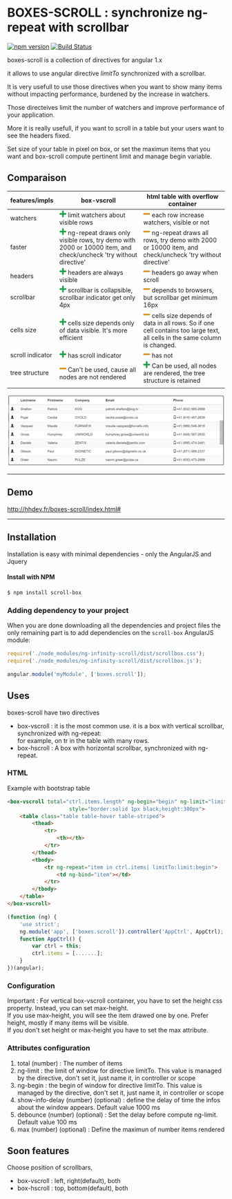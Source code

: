 # BOXES-SCROLL : synchronize ng-repeat with scrollbar

[![npm version](https://badge.fury.io/js/boxes-scroll.svg)](https://www.npmjs.com/package/boxes-scroll)
[![Build Status](https://travis-ci.org/hhdevelopment/boxes-scroll.svg?branch=master)](https://travis-ci.org/hhdevelopment/boxes-scroll)

boxes-scroll is a collection of directives for angular 1.x

it allows to use angular directive *limitTo* synchronized with a scrollbar.

It is very usefull to use those directives when you want to show many items without impacting performance, burdened by the increase in watchers.

Those directeives limit the number of watchers and improve performance of your application.

More it is really usefull, if you want to scroll in a table but your users want to see the headers fixed.

Set size of your table in pixel on box, or set the maximun items that you want and box-scroll compute pertinent limit and manage begin variable.

## Comparaison

| features/impls    	| box-vscroll                                                                                                                   	| html table with overflow container                                                                                                         	|   
|------------------	|-------------------------------------------------------------------------------------------------------------------------------	|--------------------------------------------------------------------------------------------------------------------------------------------	|   
| watchers         	| ![+][positive] limit watchers about visible rows                                                                              	| ![-][negative] each row increase watchers, visible or not                                                                                  	|   
| faster           	| ![+][positive] ng-repeat draws only visible rows, try demo with 2000 or 10000 item, and check/uncheck 'try without directive' 	| ![-][negative] ng-repeat draws all rows, try demo with 2000 or 10000 item, and check/uncheck 'try without directive'                       	|   
| headers          	| ![+][positive] headers are always visible                                                                                     	| ![-][negative] headers go away when scroll                                                                                                 	|   
| scrollbar        	| ![+][positive] scrollbar is collapsible, scrollbar indicator get only 4px                                                     	| ![-][negative] depends to browsers, but scrollbar get minimum 16px                                                                         	|   
| cells size       	| ![+][positive] cells size depends only of data visible. It's more efficient                                                   	| ![-][negative] cells size depends of data in all rows.    So if one cell contains too large text, all cells in the same column is changed. 	|   
| scroll indicator 	| ![+][positive] has scroll indicator                                                                                           	| ![-][negative] has not                                                                                                                     	|   
| tree structure   	| ![-][negative] Can't be used, cause all nodes are not rendered                                                                	| ![+][positive] Can be used, all nodes are rendered, the tree structure is retained                                                         	|   
|                  	|                                                                                                                               	|                                                                                                                                            	|   

[positive]: data:image/png;base64,iVBORw0KGgoAAAANSUhEUgAAABAAAAAQCAYAAAAf8/9hAAAABHNCSVQICAgIfAhkiAAAAAlwSFlzAAAFoAAABaABCY1W7wAAABl0RVh0U29mdHdhcmUAd3d3Lmlua3NjYXBlLm9yZ5vuPBoAAAC2SURBVDiNxZHNCcJAEIW/CblLDoqCuWgpXrUDEdJB0ogpISB2oFdLMeAP+HOzgR0vCYYlizEgeafZncc3s/sEhybb+UyMZADqaZQv94c6n+cCiJEUCIFQjKxdPicA6FfqQRtAI3UPkOK3U2Bs9XqVAQZ4Wf0rEPtFVGGDTQPrLgAyD9Cf9/5IfSACysyr+vaECyqxuNDTzeIGDIvj/bjajep83cf4V8CzLAQebQAJcAZOqpK4TG/43SdNkesUqwAAAABJRU5ErkJggg== "Positive point"
[negative]: data:image/png;base64,iVBORw0KGgoAAAANSUhEUgAAABAAAAAQCAYAAAAf8/9hAAAABHNCSVQICAgIfAhkiAAAAAlwSFlzAAAFoAAABaABCY1W7wAAABl0RVh0U29mdHdhcmUAd3d3Lmlua3NjYXBlLm9yZ5vuPBoAAABXSURBVDiN7Y6hEYAwEAT3QxrAQwNpg0roIJ3E4FMZCtoIh8X+wAwm6/f2oPM/tm9p0XAVxOQzOUE5KrSKbHanxQhWA5jc8mMmYlqRFcD74kDKL+Kdz7gBi8QVrxyJK7sAAAAASUVORK5CYII= "Negative point"

![Screenshot1](screenshot1.png)

---

## Demo

http://hhdev.fr/boxes-scroll/index.html#

---

## Installation

Installation is easy with minimal dependencies - only the AngularJS and Jquery

#### Install with NPM

```sh
$ npm install scroll-box
```

### Adding dependency to your project

When you are done downloading all the dependencies and project files the only remaining part is to add dependencies on the `scroll-box` AngularJS module:

```js
require('./node_modules/ng-infinity-scroll/dist/scrollbox.css');
require('./node_modules/ng-infinity-scroll/dist/scrollbox.js');
```

```js
angular.module('myModule', ['boxes.scroll']);
```

## Uses

boxes-scroll have two directives

- box-vscroll : it is the most common use. it is a box with vertical scrollbar, synchronized with ng-repeat:   
  for example, on tr in the table with many rows.
- box-hscroll : A box with horizontal scrollbar, synchronized with ng-repeat.


### HTML

Example with bootstrap table

```html
<box-vscroll total="ctrl.items.length" ng-begin="begin" ng-limit="limit"
					style="border:solid 1px black;height:300px">
	<table class="table table-hover table-striped">
		<thead>
			<tr>
				<th></th>
			</tr>
		</thead>
		<tbody>
			<tr ng-repeat="item in ctrl.items| limitTo:limit:begin">
				<td ng-bind="item"></td>
			</tr>
		</tbody>
	</table>
</box-vscroll>
```

```js
(function (ng) {
	'use strict';
	ng.module('app', ['boxes.scroll']).controller('AppCtrl', AppCtrl);
	function AppCtrl() {
		var ctrl = this;
		ctrl.items = [.......];
	}
})(angular);
```

### Configuration

Important : For vertical box-vscroll container, you have to set the height css property. Instead, you can set max-height.  
If you use max-height, you will see the item drawed one by one. Prefer height, mostly if many items will be visible.   
If you don't set height or max-height you have to set the max attribute.   

### Attributes configuration

1. total (number) : The number of items
3. ng-limit : the limit of window for directive limitTo. This value is managed by the directive, don't set it, just name it, in controller or scope
4. ng-begin : the begin of window  for directive limitTo. This value is managed by the directive, don't set it, just name it, in controller or scope
5. show-info-delay (number) (optional) : define the delay of time the infos about the window appears. Default value 1000 ms
6. debounce (number) (optional) : Set the delay before compute ng-limit. Default value 100 ms
7. max (number) (optional) : Define the maximun of number items rendered

## Soon features

Choose position of scrollbars, 
 
- box-vscroll : left, right(default), both   
- box-hscroll : top, bottom(default), both   